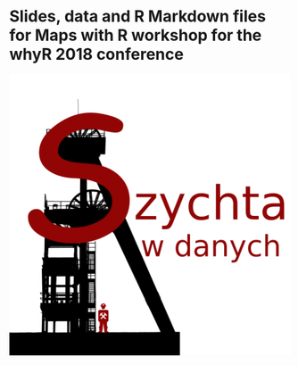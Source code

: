 # Slides, data and R Markdown files for **Maps with R** workshop for the whyR 2018 conference

![szychta](figures/szychta_transparent.png)
